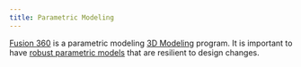 ```yaml
---
title: Parametric Modeling
---
```


[Fusion 360](fusion-360/fusion-360.md) is a parametric modeling [3D Modeling](3d-modeling.md) program. It is important to have [robust parametric models](./robust-parametric-3d-models.md) that are resilient to design changes.
